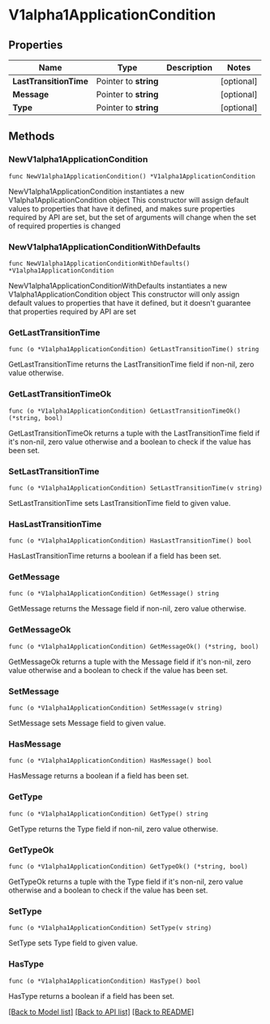 # V1alpha1ApplicationCondition

## Properties

Name | Type | Description | Notes
------------ | ------------- | ------------- | -------------
**LastTransitionTime** | Pointer to **string** |  | [optional] 
**Message** | Pointer to **string** |  | [optional] 
**Type** | Pointer to **string** |  | [optional] 

## Methods

### NewV1alpha1ApplicationCondition

`func NewV1alpha1ApplicationCondition() *V1alpha1ApplicationCondition`

NewV1alpha1ApplicationCondition instantiates a new V1alpha1ApplicationCondition object
This constructor will assign default values to properties that have it defined,
and makes sure properties required by API are set, but the set of arguments
will change when the set of required properties is changed

### NewV1alpha1ApplicationConditionWithDefaults

`func NewV1alpha1ApplicationConditionWithDefaults() *V1alpha1ApplicationCondition`

NewV1alpha1ApplicationConditionWithDefaults instantiates a new V1alpha1ApplicationCondition object
This constructor will only assign default values to properties that have it defined,
but it doesn't guarantee that properties required by API are set

### GetLastTransitionTime

`func (o *V1alpha1ApplicationCondition) GetLastTransitionTime() string`

GetLastTransitionTime returns the LastTransitionTime field if non-nil, zero value otherwise.

### GetLastTransitionTimeOk

`func (o *V1alpha1ApplicationCondition) GetLastTransitionTimeOk() (*string, bool)`

GetLastTransitionTimeOk returns a tuple with the LastTransitionTime field if it's non-nil, zero value otherwise
and a boolean to check if the value has been set.

### SetLastTransitionTime

`func (o *V1alpha1ApplicationCondition) SetLastTransitionTime(v string)`

SetLastTransitionTime sets LastTransitionTime field to given value.

### HasLastTransitionTime

`func (o *V1alpha1ApplicationCondition) HasLastTransitionTime() bool`

HasLastTransitionTime returns a boolean if a field has been set.

### GetMessage

`func (o *V1alpha1ApplicationCondition) GetMessage() string`

GetMessage returns the Message field if non-nil, zero value otherwise.

### GetMessageOk

`func (o *V1alpha1ApplicationCondition) GetMessageOk() (*string, bool)`

GetMessageOk returns a tuple with the Message field if it's non-nil, zero value otherwise
and a boolean to check if the value has been set.

### SetMessage

`func (o *V1alpha1ApplicationCondition) SetMessage(v string)`

SetMessage sets Message field to given value.

### HasMessage

`func (o *V1alpha1ApplicationCondition) HasMessage() bool`

HasMessage returns a boolean if a field has been set.

### GetType

`func (o *V1alpha1ApplicationCondition) GetType() string`

GetType returns the Type field if non-nil, zero value otherwise.

### GetTypeOk

`func (o *V1alpha1ApplicationCondition) GetTypeOk() (*string, bool)`

GetTypeOk returns a tuple with the Type field if it's non-nil, zero value otherwise
and a boolean to check if the value has been set.

### SetType

`func (o *V1alpha1ApplicationCondition) SetType(v string)`

SetType sets Type field to given value.

### HasType

`func (o *V1alpha1ApplicationCondition) HasType() bool`

HasType returns a boolean if a field has been set.


[[Back to Model list]](../README.md#documentation-for-models) [[Back to API list]](../README.md#documentation-for-api-endpoints) [[Back to README]](../README.md)


